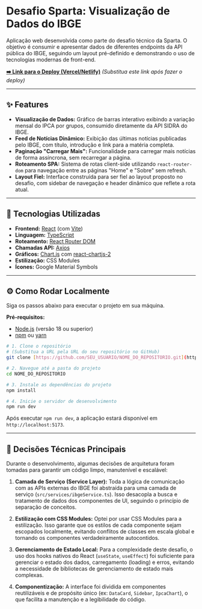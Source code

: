 # Desafio Sparta: Visualização de Dados do IBGE

Aplicação web desenvolvida como parte do desafio técnico da Sparta. O objetivo é consumir e apresentar dados de diferentes endpoints da API pública do IBGE, seguindo um layout pré-definido e demonstrando o uso de tecnologias modernas de front-end.

**[➡️ Link para o Deploy (Vercel/Netlify)]()** *(Substitua este link após fazer o deploy)*

---

## ✨ Features

* **Visualização de Dados:** Gráfico de barras interativo exibindo a variação mensal do IPCA por grupos, consumido diretamente da API SIDRA do IBGE.
* **Feed de Notícias Dinâmico:** Exibição das últimas notícias publicadas pelo IBGE, com título, introdução e link para a matéria completa.
* **Paginação "Carregar Mais":** Funcionalidade para carregar mais notícias de forma assíncrona, sem recarregar a página.
* **Roteamento SPA:** Sistema de rotas client-side utilizando `react-router-dom` para navegação entre as páginas "Home" e "Sobre" sem refresh.
* **Layout Fiel:** Interface construída para ser fiel ao layout proposto no desafio, com sidebar de navegação e header dinâmico que reflete a rota atual.

---

## 🚀 Tecnologias Utilizadas

* **Frontend:** [React](https://react.dev/) (com [Vite](https://vitejs.dev/))
* **Linguagem:** [TypeScript](https://www.typescriptlang.org/)
* **Roteamento:** [React Router DOM](https://reactrouter.com/)
* **Chamadas API:** [Axios](https://axios-http.com/)
* **Gráficos:** [Chart.js](https://www.chartjs.org/) com [react-chartjs-2](https://react-chartjs-2.js.org/)
* **Estilização:** CSS Modules
* **Ícones:** Google Material Symbols

---


## ⚙️ Como Rodar Localmente

Siga os passos abaixo para executar o projeto em sua máquina.

**Pré-requisitos:**
* [Node.js](https://nodejs.org/en) (versão 18 ou superior)
* [npm](https://www.npmjs.com/) ou [yarn](https://yarnpkg.com/)

```bash
# 1. Clone o repositório
# (Substitua a URL pela URL do seu repositório no GitHub)
git clone [https://github.com/SEU_USUARIO/NOME_DO_REPOSITORIO.git](https://github.com/SEU_USUARIO/NOME_DO_REPOSITORIO.git)

# 2. Navegue até a pasta do projeto
cd NOME_DO_REPOSITORIO

# 3. Instale as dependências do projeto
npm install

# 4. Inicie o servidor de desenvolvimento
npm run dev
```
Após executar `npm run dev`, a aplicação estará disponível em `http://localhost:5173`.

---

## 🧠 Decisões Técnicas Principais

Durante o desenvolvimento, algumas decisões de arquitetura foram tomadas para garantir um código limpo, manutenível e escalável:

1.  **Camada de Serviço (Service Layer):** Toda a lógica de comunicação com as APIs externas do IBGE foi abstraída para uma camada de serviço (`src/services/ibgeService.ts`). Isso desacopla a busca e tratamento de dados dos componentes de UI, seguindo o princípio de separação de conceitos.

2.  **Estilização com CSS Modules:** Optei por usar CSS Modules para a estilização. Isso garante que os estilos de cada componente sejam escopados localmente, evitando conflitos de classes em escala global e tornando os componentes verdadeiramente autocontidos.

3.  **Gerenciamento de Estado Local:** Para a complexidade deste desafio, o uso dos hooks nativos do React (`useState`, `useEffect`) foi suficiente para gerenciar o estado dos dados, carregamento (loading) e erros, evitando a necessidade de bibliotecas de gerenciamento de estado mais complexas.

4.  **Componentização:** A interface foi dividida em componentes reutilizáveis e de propósito único (ex: `DataCard`, `Sidebar`, `IpcaChart`), o que facilita a manutenção e a legibilidade do código.